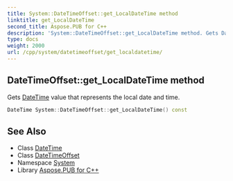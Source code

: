 ```yaml
---
title: System::DateTimeOffset::get_LocalDateTime method
linktitle: get_LocalDateTime
second_title: Aspose.PUB for C++
description: 'System::DateTimeOffset::get_LocalDateTime method. Gets DateTime value that represents the local date and time in C++.'
type: docs
weight: 2000
url: /cpp/system/datetimeoffset/get_localdatetime/
---
```

## DateTimeOffset::get_LocalDateTime method


Gets [DateTime](../../datetime/) value that represents the local date and time.

```cpp
DateTime System::DateTimeOffset::get_LocalDateTime() const
```

## See Also

* Class [DateTime](../../datetime/)
* Class [DateTimeOffset](../)
* Namespace [System](../../)
* Library [Aspose.PUB for C++](../../../)
